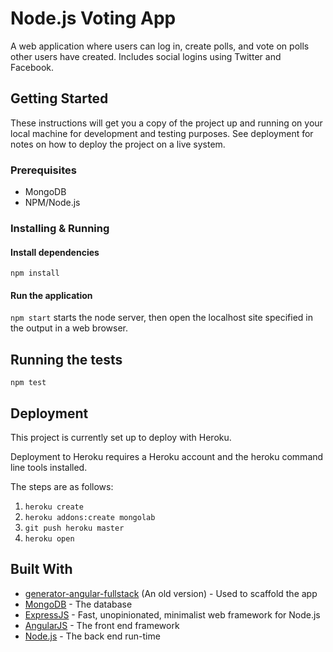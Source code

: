# Node.js Voting App
A web application where users can log in, create polls, and vote on polls other users have created. Includes social logins using Twitter and Facebook.

## Getting Started

These instructions will get you a copy of the project up and running on your local machine for development and testing purposes. See deployment for notes on how to deploy the project on a live system.



### Prerequisites

* MongoDB
* NPM/Node.js


### Installing & Running

#### Install dependencies 
`npm install`

#### Run the application
`npm start` starts the node server, then open the localhost site specified in the output in a web browser.

## Running the tests

`npm test`

## Deployment

This project is currently set up to deploy with Heroku.

Deployment to Heroku requires a Heroku account and the heroku command line tools installed.

The steps are as follows:

  1) `heroku create`
  2) `heroku addons:create mongolab`
  3) `git push heroku master`
  4) `heroku open`





## Built With

* [generator-angular-fullstack](https://github.com/angular-fullstack/generator-angular-fullstack) (An old version) - Used to scaffold the app
* [MongoDB](https://www.mongodb.com/) - The database
* [ExpressJS](https://expressjs.com/) - Fast, unopinionated, minimalist web framework for Node.js
* [AngularJS](https://angularjs.org/) - The front end framework
* [Node.js](https://nodejs.org/en/) - The back end run-time
